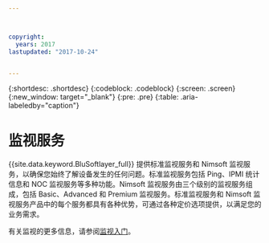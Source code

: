 ```yaml
---



copyright:
  years: 2017
lastupdated: "2017-10-24"


---
```


{:shortdesc: .shortdesc}
{:codeblock: .codeblock}
{:screen: .screen}
{:new_window: target="_blank"}
{:pre: .pre}
{:table: .aria-labeledby="caption"}

# 监视服务
{{site.data.keyword.BluSoftlayer_full}} 提供标准监视服务和 Nimsoft 监视服务，以确保您始终了解设备发生的任何问题。标准监视服务包括 Ping、IPMI 统计信息和 NOC 监视服务等多种功能。Nimsoft 监视服务由三个级别的监视服务组成，包括 Basic、Advanced 和 Premium 监视服务。标准监视服务和 Nimsoft 监视服务产品中的每个服务都具有各种优势，可通过各种定价选项提供，以满足您的业务需求。

有关监视的更多信息，请参阅[监视入门](/docs/infrastructure/SLmonitoring/monitoring_index.html)。

